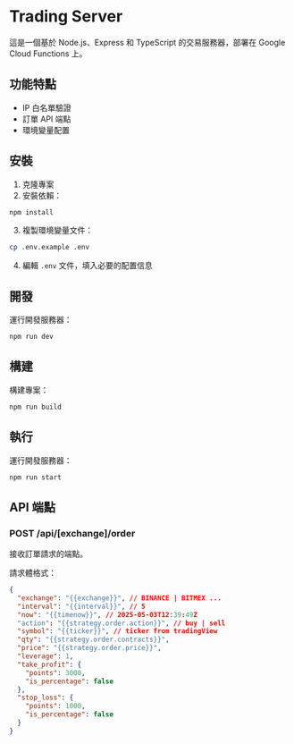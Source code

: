# Trading Server

這是一個基於 Node.js、Express 和 TypeScript 的交易服務器，部署在 Google Cloud Functions 上。

## 功能特點

- IP 白名單驗證
- 訂單 API 端點
- 環境變量配置

## 安裝

1. 克隆專案
2. 安裝依賴：
```bash
npm install
```

3. 複製環境變量文件：
```bash
cp .env.example .env
```

4. 編輯 `.env` 文件，填入必要的配置信息

## 開發

運行開發服務器：
```bash
npm run dev
```

## 構建

構建專案：
```bash
npm run build
```

## 執行
運行開發服務器：
```bash
npm run start
```

## API 端點

### POST /api/[exchange]/order

接收訂單請求的端點。

請求體格式：
```json
{
  "exchange": "{{exchange}}", // BINANCE | BITMEX ...
  "interval": "{{interval}}", // 5
  "now": "{{timenow}}", // 2025-05-03T12:39:49Z
  "action": "{{strategy.order.action}}", // buy | sell
  "symbol": "{{ticker}}", // ticker from tradingView
  "qty": "{{strategy.order.contracts}}",
  "price": "{{strategy.order.price}}",
  "leverage": 1,
  "take_profit": {
    "points": 3000,
    "is_percentage": false
  },
  "stop_loss": {
    "points": 1000,
    "is_percentage": false
  }
}

```